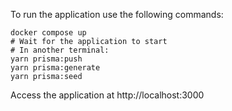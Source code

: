 To run the application use the following commands:

```
docker compose up
# Wait for the application to start
# In another terminal:
yarn prisma:push
yarn prisma:generate
yarn prisma:seed
```

Access the application at http://localhost:3000
